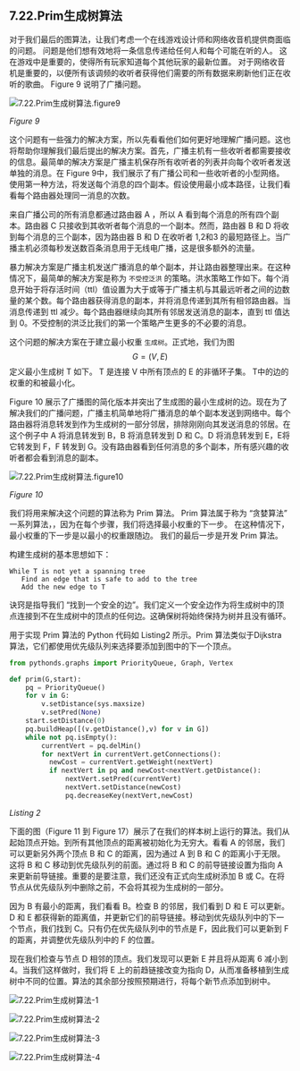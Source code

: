 ## 7.22.Prim生成树算法

对于我们最后的图算法，让我们考虑一个在线游戏设计师和网络收音机提供商面临的问题。 问题是他们想有效地将一条信息传递给任何人和每个可能在听的人。 这在游戏中是重要的，使得所有玩家知道每个其他玩家的最新位置。 对于网络收音机是重要的，以便所有该调频的收听者获得他们需要的所有数据来刷新他们正在收听的歌曲。 Figure 9 说明了广播问题。

![7.22.Prim生成树算法.figure9](assets/7.22.Prim%E7%94%9F%E6%88%90%E6%A0%91%E7%AE%97%E6%B3%95.figure9.png)

*Figure 9*

这个问题有一些强力的解决方案，所以先看看他们如何更好地理解广播问题。这也将帮助你理解我们最后提出的解决方案。首先，广播主机有一些收听者都需要接收的信息。最简单的解决方案是广播主机保存所有收听者的列表并向每个收听者发送单独的消息。在 Figure 9中，我们展示了有广播公司和一些收听者的小型网络。使用第一种方法，将发送每个消息的四个副本。假设使用最小成本路径，让我们看看每个路由器处理同一消息的次数。

来自广播公司的所有消息都通过路由器 A ，所以 A 看到每个消息的所有四个副本。路由器 C 只接收到其收听者每个消息的一个副本。然而，路由器 B 和 D 将收到每个消息的三个副本，因为路由器 B 和 D 在收听者 1,2和3 的最短路径上。当广播主机必须每秒发送数百条消息用于无线电广播，这是很多额外的流量。

暴力解决方案是广播主机发送广播消息的单个副本，并让路由器整理出来。在这种情况下，最简单的解决方案是称为 `不受控泛洪` 的策略。洪水策略工作如下。每个消息开始于将存活时间（ttl）值设置为大于或等于广播主机与其最远听者之间的边数量的某个数。每个路由器获得消息的副本，并将消息传递到其所有相邻路由器。当消息传递到 ttl 减少。每个路由器继续向其所有邻居发送消息的副本，直到 ttl 值达到 0。不受控制的洪泛比我们的第一个策略产生更多的不必要的消息。

这个问题的解决方案在于建立最小权重 `生成树`。正式地，我们为图 $$G=(V,E)$$定义最小生成树 T 如下。 T 是连接 V 中所有顶点的 E 的非循环子集。 T中的边的权重的和被最小化。

Figure 10 展示了广播图的简化版本并突出了生成图的最小生成树的边。现在为了解决我们的广播问题，广播主机简单地将广播消息的单个副本发送到网络中。每个路由器将消息转发到作为生成树的一部分邻居，排除刚刚向其发送消息的邻居。在这个例子中 A 将消息转发到 B，B 将消息转发到 D 和 C。D 将消息转发到 E，E将它转发到 F，F 转发到 G。没有路由器看到任何消息的多个副本，所有感兴趣的收听者都会看到消息的副本。

![7.22.Prim生成树算法.figure10](assets/7.22.Prim%E7%94%9F%E6%88%90%E6%A0%91%E7%AE%97%E6%B3%95.figure10.png)

*Figure 10*

我们将用来解决这个问题的算法称为 Prim 算法。 Prim 算法属于称为 “贪婪算法” 一系列算法，，因为在每个步骤，我们将选择最小权重的下一步。 在这种情况下，最小权重的下一步是以最小的权重跟随边。 我们的最后一步是开发 Prim 算法。

构建生成树的基本思想如下：

```
While T is not yet a spanning tree
   Find an edge that is safe to add to the tree
   Add the new edge to T
```

诀窍是指导我们 “找到一个安全的边”。我们定义一个安全边作为将生成树中的顶点连接到不在生成树中的顶点的任何边。这确保树将始终保持为树并且没有循环。

用于实现 Prim 算法的 Python 代码如 Listing2 所示。Prim 算法类似于Dijkstra 算法，它们都使用优先级队列来选择要添加到图中的下一个顶点。

```py
from pythonds.graphs import PriorityQueue, Graph, Vertex

def prim(G,start):
    pq = PriorityQueue()
    for v in G:
        v.setDistance(sys.maxsize)
        v.setPred(None)
    start.setDistance(0)
    pq.buildHeap([(v.getDistance(),v) for v in G])
    while not pq.isEmpty():
        currentVert = pq.delMin()
        for nextVert in currentVert.getConnections():
          newCost = currentVert.getWeight(nextVert)
          if nextVert in pq and newCost<nextVert.getDistance():
              nextVert.setPred(currentVert)
              nextVert.setDistance(newCost)
              pq.decreaseKey(nextVert,newCost)
```

*Listing 2*

下面的图（Figure 11 到 Figure 17）展示了在我们的样本树上运行的算法。我们从起始顶点开始。到所有其他顶点的距离被初始化为无穷大。看看 A 的邻居，我们可以更新另外两个顶点 B 和 C 的距离，因为通过 A 到 B 和 C 的距离小于无限。这将 B 和 C 移动到优先级队列的前面。通过将 B 和 C 的前导链接设置为指向 A 来更新前导链接。重要的是要注意，我们还没有正式向生成树添加 B 或 C。在将节点从优先级队列中删除之前，不会将其视为生成树的一部分。

因为 B 有最小的距离，我们看看 B。检查 B 的邻居，我们看到 D 和 E 可以更新。D 和 E 都获得新的距离值，并更新它们的前导链接。移动到优先级队列中的下一个节点，我们找到 C。只有仍在优先级队列中的节点是 F，因此我们可以更新到 F 的距离，并调整优先级队列中的 F 的位置。

现在我们检查与节点 D 相邻的顶点。我们发现可以更新 E 并​​且将从距离 6 减小到 4。当我们这样做时，我们将 E 上的前趋链接改变为指向 D，从而准备移植到生成树中不同的位置。算法的其余部分按照预期进行，将每个新节点添加到树中。

![7.22.Prim生成树算法-1](assets/7.22.Prim%E7%94%9F%E6%88%90%E6%A0%91%E7%AE%97%E6%B3%95-1.png)

![7.22.Prim生成树算法-2](assets/7.22.Prim%E7%94%9F%E6%88%90%E6%A0%91%E7%AE%97%E6%B3%95-2.png)

![7.22.Prim生成树算法-3](assets/7.22.Prim%E7%94%9F%E6%88%90%E6%A0%91%E7%AE%97%E6%B3%95-3.png)

![7.22.Prim生成树算法-4](assets/7.22.Prim%E7%94%9F%E6%88%90%E6%A0%91%E7%AE%97%E6%B3%95-4.png)
